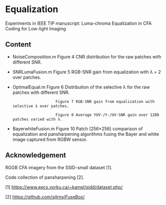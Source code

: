 # Equalization
Experiments in IEEE TIP manuscript: Luma-chroma Equalization in CFA Coding for Low-light Imaging

## Content
+ NoiseComposition.m
                         Figure 4 CNR distribution for the raw patches with different SNR.

+ SNRLumaFusion.m
                         Figure 5 RGB-SNR gain from equalization with λ = 2 over patches.

+ OptimalEqual.m
                         Figure 6 Distribution of the selective λ for the raw patches with different SNR.

                         Figure 7 RGB-SNR gain from equalization with selective λ over patches.
                         
                         Figure 8 Average YUV-/Y-/UV-SNR gain over 1280 patches varied with λ.

+ BayerwhiteFusion.m
                         Figure 10 Patch (256×256) comparison of equalization and pansharpening algorithms
                                   fusing the Bayer and white image captured from RGBW sensor.


## Acknowledgement

RGGB CFA imagery from the SSID-small dataset [1].

Code collection of pansharpening [2].


[1] https://www.eecs.yorku.ca/~kamel/sidd/dataset.php/

[2] https://github.com/sjtrny/FuseBox/
